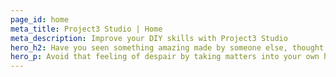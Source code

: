 ```yaml
---
page_id: home
meta_title: Project3 Studio | Home
meta_description: Improve your DIY skills with Project3 Studio
hero_h2: Have you seen something amazing made by someone else, thought about buying it, but then were met with sticker shock?
hero_p: Avoid that feeling of despair by taking matters into your own hands!
---
```

